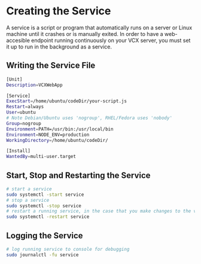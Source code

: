 # Creating the Service

A service is a script or program that automatically runs on a server or Linux machine until it crashes or is manually exited. In order to have a web-accesible endpoint running continuously on your VCX server, you must set it up to run in the background as a service. 

## Writing the Service File

```bash
[Unit]
Description=VCXWebApp

[Service]
ExecStart=/home/ubuntu/codeDir/your-script.js
Restart=always
User=ubuntu
# Note Debian/Ubuntu uses 'nogroup', RHEL/Fedora uses 'nobody'
Group=nogroup
Environment=PATH=/usr/bin:/usr/local/bin
Environment=NODE_ENV=production
WorkingDirectory=/home/ubuntu/codeDir/

[Install]
WantedBy=multi-user.target

```

## Start, Stop and Restarting the Service

```bash
# start a service
sudo systemctl -start service
# stop a service 
sudo systemctl -stop service
# restart a running service, in the case that you make changes to the vcx-server.js code and need to restart the service
sudo systemctl -restart service
```

## Logging the Service

```bash
# log running service to console for debugging
sudo journalctl -fu service
```
